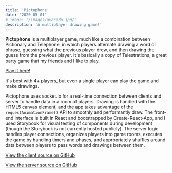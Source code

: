 ```yaml
---
title: 'Pictophone'
date: '2020-05-01'
# image: '/images/avocado.jpg/'
description: 'A multiplayer drawing game!'
---
```


**Pictophone** is a multiplayer game, much like a combination between Pictionary and Telephone, in which players alternate drawing a word or phrase, guessing what the previous player drew, and then drawing the guess from the previous player.  It's basically a copy of Telestrations, a great party game that my friends and I like to play.

[Play it here!](https://pictophone.now.sh)

It's best with 4+ players, but even a single player can play the game and make drawings.

Pictophone uses socket.io for a real-time connection between clients and server to handle data in a room of players.  Drawing is handled with the HTML5 canvas element, and the app takes advantage of the `requestAnimationFrame()` API to smoothly and performantly draw.  The front-end interface is built in React and bootstrapped by Create-React-App, and I used Storybook for visual testing of components during development (though the Storybook is not currently hosted publicly).  The server logic handles player connections, organizes players into game rooms, executes the game by handling timers and phases, and appropriately shuffles around data between players to pass words and drawings between them.

[View the client source on GitHub](https://github.com/KaiVandivier/pictophone-client)

[View the server source on GitHub](https://github.com/KaiVandivier/pictophone-server)
